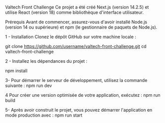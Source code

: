 Valtech Front Challenge
Ce projet a été créé  Next.js (version 14.2.5) et utilise React (version 18) comme bibliothèque d'interface utilisateur.

Prérequis
Avant de commencer, assurez-vous d'avoir installé Node.js (version 14 ou supérieure) et npm (le gestionnaire de paquets de Node.js).

1 - Installation
Clonez le dépôt GitHub sur votre machine locale :

git clone https://github.com/username/valtech-front-challenge.git
cd valtech-front-challenge


2 - Installez les dépendances du projet :

npm install

3- Pour démarrer le serveur de développement, utilisez la commande suivante :
npm run dev

4 Pour créer une version optimisée de votre application, exécutez :
npm run build

5- Après avoir construit le projet, vous pouvez démarrer l'application en mode production avec :
npm run start



